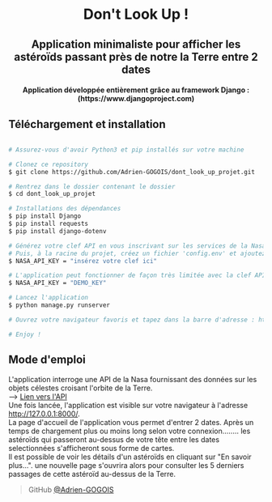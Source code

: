 
<h1 align="center">
  <br>
  Don't Look Up !
  <br>
</h1>

<h2 align="center">Application minimaliste pour afficher les astéroïds passant près de notre la Terre entre 2 dates</h2>
<h4 align="center">Application développée entièrement grâce au framework Django : (https://www.djangoproject.com)</h4>

## Téléchargement et installation

```bash

# Assurez-vous d'avoir Python3 et pip installés sur votre machine

# Clonez ce repository
$ git clone https://github.com/Adrien-GOGOIS/dont_look_up_projet.git

# Rentrez dans le dossier contenant le dossier
$ cd dont_look_up_projet

# Installations des dépendances
$ pip install Django
$ pip install requests
$ pip install django-dotenv

# Générez votre clef API en vous inscrivant sur les services de la Nasa (voir lien plus bas)
# Puis, à la racine du projet, créez un fichier 'config.env' et ajoutez cette ligne de code avec votre clef comme ceci :
$ NASA_API_KEY = "insérez votre clef ici"

# L'application peut fonctionner de façon très limitée avec la clef API : DEMO_KEY
$ NASA_API_KEY = "DEMO_KEY"

# Lancez l'application
$ python manage.py runserver

# Ouvrez votre navigateur favoris et tapez dans la barre d'adresse : http://127.0.0.1:8000/

# Enjoy !

```

## Mode d'emploi

L'application interroge une API de la Nasa fournissant des données sur les objets célestes croisant l'orbite de la Terre.
<br>
--> [Lien vers l'API](https://api.nasa.gov/index.html#main-content)
<br>
Une fois lancée, l'application est visible sur votre navigateur à l'adresse http://127.0.0.1:8000/. 
<br>
La page d'accueil de l'application vous permet d'entrer 2 dates. Après un temps de chargement plus ou moins long selon votre connexion........
les astéroïds qui passeront au-dessus de votre tête entre les dates selectionnées s'afficheront sous forme de cartes.
<br>
Il est possible de voir les détails d'un astéroïds en cliquant sur "En savoir plus...". 
une nouvelle page s'ouvrira alors pour consulter les 5 derniers passages de cette astéroïd au-dessus de la Terre.

> GitHub [@Adrien-GOGOIS](https://github.com/Adrien-GOGOIS)


